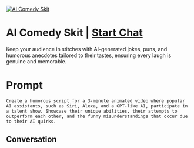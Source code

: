 
[![AI Comedy Skit](https://flow-prompt-covers.s3.us-west-1.amazonaws.com/icon/vintage/vint_10.png)](https://gptcall.net/chat.html?data=%7B%22contact%22%3A%7B%22id%22%3A%22Tw4YbnGypE5C_DYcMtP4D%22%2C%22flow%22%3Atrue%7D%7D)
# AI Comedy Skit | [Start Chat](https://gptcall.net/chat.html?data=%7B%22contact%22%3A%7B%22id%22%3A%22Tw4YbnGypE5C_DYcMtP4D%22%2C%22flow%22%3Atrue%7D%7D)
Keep your audience in stitches with AI-generated jokes, puns, and humorous anecdotes tailored to their tastes, ensuring every laugh is genuine and memorable.

# Prompt

```
Create a humorous script for a 3-minute animated video where popular AI assistants, such as Siri, Alexa, and a GPT-like AI, participate in a talent show. Showcase their unique abilities, their attempts to outperform each other, and the funny misunderstandings that occur due to their AI quirks.
```

## Conversation




